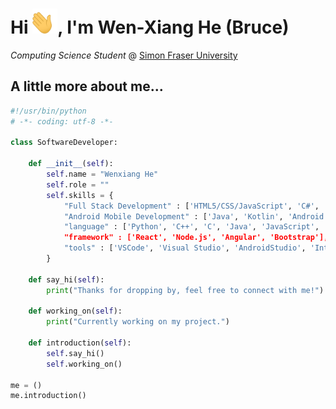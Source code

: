 # Hi <img src="handwaving.gif" alt="DEMO" width="40" height="40" />, I'm Wen-Xiang He (Bruce)

*Computing Science Student* @ [Simon Fraser University](https://www.sfu.ca/)

## A little more about me...

```python
#!/usr/bin/python
# -*- coding: utf-8 -*-

class SoftwareDeveloper:

    def __init__(self):
        self.name = "Wenxiang He"
        self.role = ""
        self.skills = {
            "Full Stack Development" : ['HTML5/CSS/JavaScript', 'C#', 'Node.js', 'Express', 'ASP.NET', 'MySQL', 'SQL Server', 'MongoDB']
            "Android Mobile Development" : ['Java', 'Kotlin', 'Android SDK']
            "language" : ['Python', 'C++', 'C', 'Java', 'JavaScript', 'HTML', 'CSS', 'MySQL', 'SQL Server', 'Kotlin],
            "framework" : ['React', 'Node.js', 'Angular', 'Bootstrap'],
            "tools" : ['VSCode', 'Visual Studio', 'AndroidStudio', 'Intellij IDEA', 'Git', 'Linux', 'Windows', 'Docker', ]
        }

    def say_hi(self):
        print("Thanks for dropping by, feel free to connect with me!")

    def working_on(self):
        print("Currently working on my project.")

    def introduction(self):
        self.say_hi()
        self.working_on()

me = ()
me.introduction()
